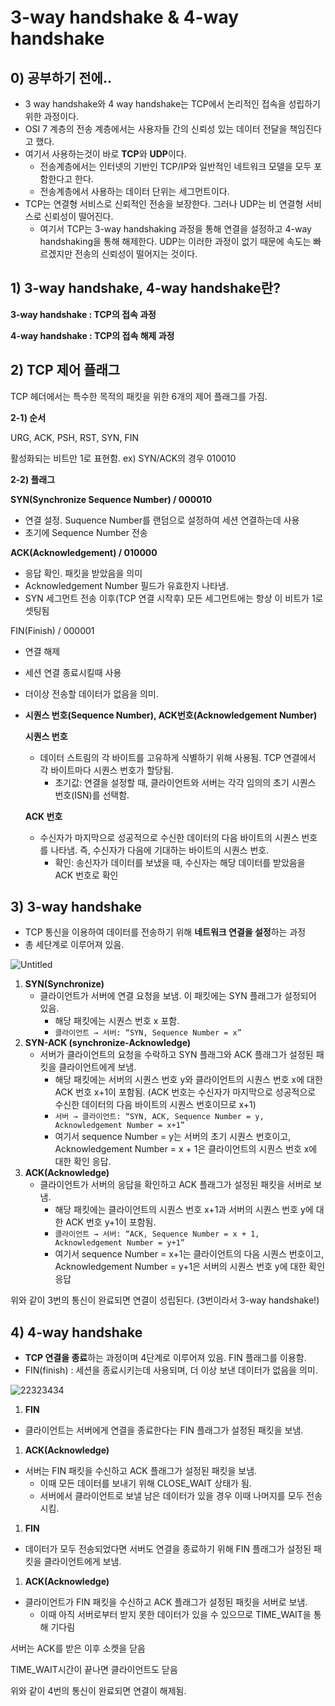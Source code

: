 # 3-way handshake & 4-way handshake

## 0) 공부하기 전에..

- 3 way handshake와  4 way handshake는 TCP에서 논리적인 접속을 성립하기 위한 과정이다.
- OSI 7 계층의 전송 계층에서는 사용자들 간의 신뢰성 있는 데이터 전달을 책임진다고 했다.
- 여기서 사용하는것이 바로 **TCP**와 **UDP**이다.
    - 전송계층에서는 인터넷의 기반인 TCP/IP와 일반적인 네트워크 모델을 모두 포함한다고 한다.
    - 전송계층에서 사용하는 데이터 단위는 세그먼트이다.
- TCP는 연결형 서비스로 신뢰적인 전송을 보장한다. 그러나 UDP는 비 연결형 서비스로 신뢰성이 떨어진다.
    - 여기서 TCP는 3-way handshaking 과정을 통해 연결을 설정하고 4-way handshaking을 통해 해제한다. UDP는 이러한 과정이 없기 때문에 속도는 빠르겠지만 전송의 신뢰성이 떨어지는 것이다.

## 1) 3-way hand**shake, 4-way handshake란?**

**3-way handshake : TCP의 접속 과정**

**4-way handshake : TCP의 접속 해제 과정**

## 2) TCP 제어 플래그

TCP 헤더에서는 특수한 목적의 패킷을 위한 6개의 제어 플래그를 가짐.

**2-1) 순서**

URG, ACK, PSH, RST, SYN, FIN

활성화되는 비트만 1로 표현함. ex) SYN/ACK의 경우 010010

**2-2) 플래그**

 **SYN(Synchronize Sequence Number) / 000010**

- 연결 설정. Suquence Number를 랜덤으로 설정하여 세션 연결하는데 사용
- 초기에 Sequence Number 전송

 **ACK(Acknowledgement) / 010000**

- 응답 확인. 패킷을 받았음을 의미
- Acknowledgement Number 필드가 유효한지 나타냄.
- SYN 세그먼트 전송 이후(TCP 연결 시작후) 모든 세그먼트에는 항상 이 비트가 1로 셋팅됨

FIN(Finish) / 000001

- 연결 해제
- 세션 연결 종료시킬때 사용
- 더이상 전송할 데이터가 없음을 의미.
- **시퀀스 번호(Sequence Number), ACK번호(Acknowledgement Number)**
    
    **시퀀스 번호**
    
    - 데이터 스트림의 각 바이트를 고유하게 식별하기 위해 사용됨. TCP 연결에서 각 바이트마다 시퀀스 번호가 할당됨.
        - 초기값: 연결을 설정할 때, 클라이언트와 서버는 각각 임의의 초기 시퀀스 번호(ISN)를 선택함.
    
    **ACK 번호**
    
    - 수신자가 마지막으로 성공적으로 수신한 데이터의 다음 바이트의 시퀀스 번호를 나타냄. 즉, 수신자가 다음에 기대하는 바이트의 시퀀스 번호.
        - 확인: 송신자가 데이터를 보냈을 때, 수신자는 해당 데이터를 받았음을 ACK 번호로 확인

## 3) 3-way handshake

- TCP 통신을 이용하여 데이터를 전송하기 위해 **네트워크 연결을 설정**하는 과정
- 총 세단계로 이루어져 있음.

![Untitled](https://github.com/Audrey-1120/cs-study/assets/100057254/e3147263-7ca0-4322-9736-afca2f167ec3)

1. **SYN(Synchronize)**
    - 클라이언트가 서버에 연결 요청을 보냄. 이 패킷에는 SYN 플래그가 설정되어 있음.
        - 해당 패킷에는 시퀀스 번호 x 포함.
        - `클라이언트 → 서버: “SYN, Sequence Number = x”`
2. **SYN-ACK (synchronize-Acknowledge)**
    - 서버가 클라이언트의 요청을 수락하고 SYN 플래그와 ACK 플래그가 설정된 패킷을 클라이언트에게 보냄.
        - 해당 패킷에는 서버의 시퀀스 번호 y와 클라이언트의 시퀀스 번호 x에 대한 ACK 번호 x+1이 포함됨.  (ACK 번호는 수신자가 마지막으로 성공적으로 수신한 데이터의 다음 바이트의 시퀀스 번호이므로 x+1)
        - `서버 → 클라이언트: “SYN, ACK, Sequence Number = y, Acknowledgement Number = x+1”`
        - 여기서 sequence Number = y는 서버의 초기 시퀀스 번호이고, Acknowledgement Number = x + 1은 클라이언트의 시퀀스 번호 x에 대한 확인 응답.
3. **ACK(Acknowledge)**
    - 클라이언트가 서버의 응답을 확인하고 ACK 플래그가 설정된 패킷을 서버로 보냄.
        - 해당 패킷에는 클라이언트의 시퀀스 번호 x+1과 서버의 시퀀스 번호 y에 대한 ACK 번호 y+1이 포함됨.
        - `클라이언트 → 서버: “ACK, Sequence Number = x + 1, Acknowledgement Number = y+1”`
        - 여기서 sequence Number = x+1는 클라이언트의 다음 시퀀스 번호이고, Acknowledgement Number = y+1은 서버의 시퀀스 번호 y에 대한 확인 응답

위와 같이 3번의 통신이 완료되면 연결이 성립된다. (3번이라서 3-way handshake!)

## 4) 4-way handshake

- **TCP 연결을 종료**하는 과정이며 4단계로 이루어져 있음. FIN 플래그를 이용함.
- FIN(finish) : 세션을 종료시키는데 사용되며, 더 이상 보낸 데이터가 없음을 의미.

![22323434](https://github.com/Audrey-1120/cs-study/assets/100057254/6cc87751-54dd-482a-bea2-0fc20e30fe0b)

1. **FIN**
- 클라이언트는 서버에게 연결을 종료한다는 FIN 플래그가 설정된 패킷을 보냄.
1. **ACK(Acknowledge)**
- 서버는 FIN 패킷을 수신하고 ACK 플래그가 설정된 패킷을 보냄.
    - 이때 모든 데이터를 보내기 위해 CLOSE_WAIT 상태가 됨.
    - 서버에서 클라이언트로 보낼 남은 데이터가 있을 경우 이때 나머지를 모두 전송시킴.
1. **FIN**
- 데이터가 모두 전송되었다면 서버도 연결을 종료하기 위해 FIN 플래그가 설정된 패킷을 클라이언트에게 보냄.
1. **ACK(Acknowledge)**
- 클라이언트가 FIN 패킷을 수신하고 ACK 플래그가 설정된 패킷을 서버로 보냄.
    - 이때 아직 서버로부터 받지 못한 데이터가 있을 수 있으므로 TIME_WAIT을 통해 기다림

서버는 ACK를 받은 이후 소켓을 닫음

TIME_WAIT시간이 끝나면 클라이언트도 닫음

위와 같이 4번의 통신이 완료되면 연결이 해제됨.